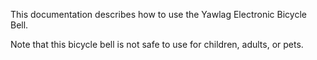 This documentation describes how to use the Yawlag Electronic Bicycle Bell.

Note that this bicycle bell is not safe to use for children, adults, or pets.
